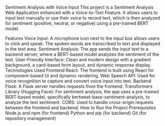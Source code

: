 
Sentiment Analysis with Voice Input
This project is a Sentiment Analysis Web Application enhanced with a Voice-to-Text Feature. It allows users to input text manually or use their voice to record text, which is then analyzed for sentiment (positive, neutral, or negative) using a pre-trained BERT model.

Features
Voice Input: A microphone icon next to the input box allows users to click and speak. The spoken words are transcribed to text and displayed in the text area.
Sentiment Analysis: The app sends the input text to a backend server, where a BERT-based model analyzes the sentiment of the text.
User-Friendly Interface: Clean and modern design with a gradient background, a card-based form layout, and dynamic response display.
Technologies Used
Frontend
React: The frontend is built using React for component-based UI and dynamic rendering.
Web Speech API: Used for voice recognition to capture and convert voice input into text.
Backend
Flask: A Flask server handles requests from the frontend.
Transformers Library (Hugging Face): For sentiment analysis, the app uses a pre-trained BERT-based model, specifically bertweet-base-sentiment-analysis, to analyze the text sentiment.
CORS: Used to handle cross-origin requests between the frontend and backend.
How to Run the Project
Prerequisites
Node.js and npm (for frontend)
Python and pip (for backend)
Git (for repository management)
